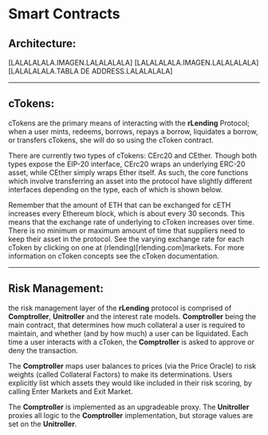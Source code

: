 # Smart Contracts

## Architecture:
[LALALALALA.IMAGEN.LALALALALA]
[LALALALALA.IMAGEN.LALALALALA]
[LALALALALA.TABLA DE ADDRESS.LALALALALA]

---
## cTokens:

cTokens are the primary means of interacting with the **rLending** Protocol; when a user mints, redeems, borrows, repays a borrow, liquidates a borrow, or transfers cTokens, she will do so using the cToken contract.

There are currently two types of cTokens: CErc20 and CEther. Though both types expose the EIP-20 interface, CErc20 wraps an underlying ERC-20 asset, while CEther simply wraps Ether itself. As such, the core functions which involve transferring an asset into the protocol have slightly different interfaces depending on the type, each of which is shown below.

Remember that the amount of ETH that can be exchanged for cETH increases every Ethereum block, which is about every 30 seconds. This means that the exchange rate of underlying to cToken increases over time. There is no minimum or maximum amount of time that suppliers need to keep their asset in the protocol. See the varying exchange rate for each cToken by clicking on one at (rlending)[rlending.com]markets.
For more information on cToken concepts see the cToken documentation.

---
## Risk Management:
the risk management layer of the **rLending** protocol is comprised of **Comptroller**, **Unitroller** and the interest rate models. **Comptroller** being the main contract, that determines how much collateral a user is required to maintain, and whether (and by how much) a user can be liquidated. Each time a user interacts with a cToken, the **Comptroller** is asked to approve or deny the transaction.

The **Comptroller** maps user balances to prices (via the Price Oracle) to risk weights (called Collateral Factors) to make its determinations. Users explicitly list which assets they would like included in their risk scoring, by calling Enter Markets and Exit Market.

The **Comptroller** is implemented as an upgradeable proxy. The **Unitroller** proxies all logic to the **Comptroller** implementation, but storage values are set on the **Unitroller**.

